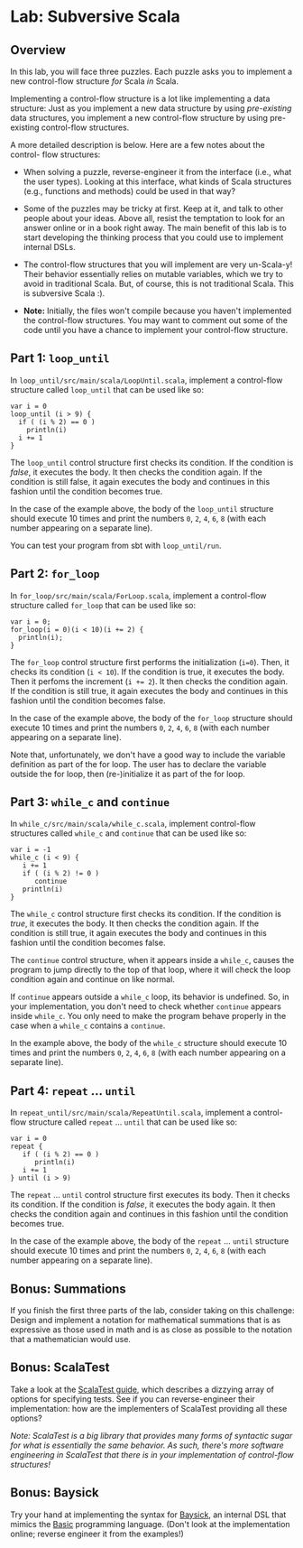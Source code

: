 # Lab: Subversive Scala

## Overview

In this lab, you will face three puzzles. Each puzzle asks you to implement a
new control-flow structure _for_ Scala _in_ Scala.

Implementing a control-flow structure is a lot like implementing a data
structure: Just as you implement a new data structure by using _pre-existing_
data structures, you implement a new control-flow structure by using pre-
existing control-flow structures.

A more detailed description is below. Here are a few notes about the control-
flow structures:

- When solving a puzzle, reverse-engineer it from the interface (i.e., what
  the user types). Looking at this interface, what kinds of Scala structures
  (e.g., functions and methods) could be used in that way?
- Some of the puzzles may be tricky at first. Keep at it, and talk to other
  people about your ideas. Above all, resist the temptation to look for an
  answer online or in a book right away. The main benefit of this lab is to start
  developing the thinking process that you could use to implement internal DSLs.
- The control-flow structures that you will implement are very
  un-Scala-y! Their behavior essentially relies on mutable variables, which we
  try to avoid in traditional Scala. But, of course, this is not traditional
  Scala. This is subversive Scala :).

- **Note:** Initially, the files won't compile because you haven't implemented the
  control-flow structures. You may want to comment out some of the code until
  you have a chance to implement your control-flow structure.

## Part 1: `loop_until`

In `loop_until/src/main/scala/LoopUntil.scala`, implement a control-flow structure called
`loop_until` that can be used like so:

```
var i = 0
loop_until (i > 9) {
  if ( (i % 2) == 0 )
    println(i)
  i += 1
}
```

The `loop_until` control structure first checks its condition. If the condition
is _false_, it executes the body. It then checks the condition again. If the
condition is still false, it again executes the body and continues in this
fashion until the condition becomes true.

In the case of the example above, the body of the `loop_until` structure should
execute 10 times and print the numbers `0`, `2`, `4`, `6`, `8` (with each number
appearing on a separate line).

You can test your program from sbt with `loop_until/run`.

## Part 2: `for_loop`

In `for_loop/src/main/scala/ForLoop.scala`, implement a control-flow structure called
`for_loop` that can be used like so:

```
var i = 0;
for_loop(i = 0)(i < 10)(i += 2) {
  println(i);
}
```

The `for_loop` control structure first performs the initialization (`i=0`).
Then, it checks its condition (`i < 10`). If the condition is true, it executes
the body. Then it perfoms the increment (`i += 2`). It then checks the condition
again. If the condition is still true, it again executes the body and continues
in this fashion until the condition becomes false.

In the case of the example above, the body of the `for_loop` structure should
execute 10 times and print the numbers `0`, `2`, `4`, `6`, `8` (with each number
appearing on a separate line).

Note that, unfortunately, we don't have a good way to include the variable
definition as part of the for loop. The user has to declare the variable outside
the for loop, then (re-)initialize it as part of the for loop.

## Part 3: `while_c` and `continue`

In `while_c/src/main/scala/while_c.scala`, implement control-flow structures called
`while_c` and `continue` that can be used like so:

```
var i = -1
while_c (i < 9) {
   i += 1
   if ( (i % 2) != 0 )
      continue
   println(i)
}
```

The `while_c` control structure first checks its condition. If the condition
is _true_, it executes the body. It then checks the condition again. If the
condition is still true, it again executes the body and continues in this
fashion until the condition becomes false.

The `continue` control structure, when it appears inside a `while_c`, causes the
program to jump directly to the top of that loop, where it will check the loop
condition again and continue on like normal.

If `continue` appears outside a `while_c` loop, its behavior is undefined. So,
in your implementation, you don't need to check whether `continue` appears
inside `while_c`. You only need to make the program behave properly in the case
when a `while_c` contains a `continue`.

In the example above, the body of the `while_c` structure should
execute 10 times and print the numbers `0`, `2`, `4`, `6`, `8` (with each number
appearing on a separate line).

## Part 4: `repeat` … `until`

In `repeat_until/src/main/scala/RepeatUntil.scala`, implement a control-flow structure called `repeat` … `until` that can be used
like so:

```
var i = 0
repeat {
   if ( (i % 2) == 0 )
      println(i)
   i += 1
} until (i > 9)
```

The `repeat` … `until` control structure first executes its body. Then it checks
its condition. If the condition is _false_, it executes the body again. It then
checks the condition again and continues in this fashion until the condition
becomes true.

In the case of the example above, the body of the `repeat` … `until` structure
should execute 10 times and print the numbers `0`, `2`, `4`, `6`, `8` (with each
number appearing on a separate line).

## Bonus: Summations

If you finish the first three parts of the lab, consider taking on this
challenge: Design and implement a notation for mathematical summations that is as
expressive as those used in math and is as close as possible to the notation that
a mathematician would use.

## Bonus: ScalaTest

Take a look at the
[ScalaTest guide](http://www.scalatest.org/user_guide/selecting_a_style),
which describes a dizzying array of options for specifying tests. See if you can
reverse-engineer their implementation: how are the implementers of ScalaTest
providing all these options?

_Note: ScalaTest is a big library that provides many forms of syntactic sugar
for what is essentially the same behavior. As such, there's more software engineering
in ScalaTest that there is in your implementation of control-flow structures!_

## Bonus: Baysick

Try your hand at implementing the syntax for
[Baysick](https://github.com/fogus/baysick), an internal DSL that mimics the
[Basic](http://en.wikipedia.org/wiki/BASIC) programming language. (Don't look at
the implementation online; reverse engineer it from the examples!)
